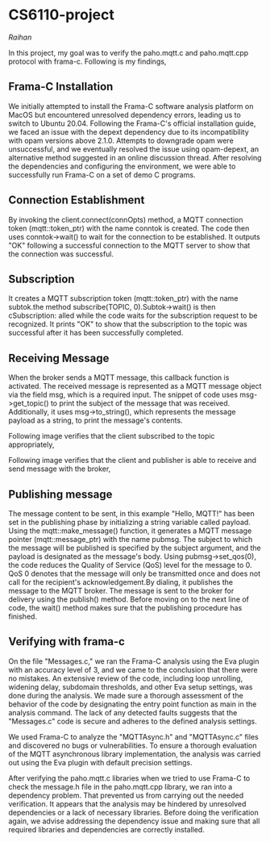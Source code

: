 # CS6110-project

*Raihan*

In this project, my goal was to verify the paho.mqtt.c and paho.mqtt.cpp protocol with frama-c. Following is my findings,

## Frama-C Installation
We initially attempted to install the Frama-C software analysis platform on MacOS but encountered unresolved dependency errors, leading us to switch to Ubuntu 20.04. Following the Frama-C's official installation guide, we faced an issue with the depext dependency due to its incompatibility with opam versions above 2.1.0. Attempts to downgrade opam were unsuccessful, and we eventually resolved the issue using opam-depext, an alternative method suggested in an online discussion thread. After resolving the dependencies and configuring the environment, we were able to successfully run Frama-C on a set of demo C programs.

## Connection Establishment
By invoking the client.connect(connOpts) method, a MQTT connection token (mqtt::token_ptr) with the name conntok is created. The code then uses conntok->wait() to wait for the connection to be established. It outputs "OK" following a successful connection to the MQTT server to show that the connection was successful.

## Subscription
It creates a MQTT subscription token (mqtt::token_ptr) with the name subtok.the method subscribe(TOPIC, 0).Subtok->wait() is then cSubscription: alled while the code waits for the subscription request to be recognized. It prints "OK" to show that the subscription to the topic was successful after it has been successfully completed.


## Receiving Message
When the broker sends a MQTT message, this callback function is activated. The received message is represented as a MQTT message object via the field msg, which is a required input. The snippet of code uses msg->get_topic() to print the subject of the message that was received. Additionally, it uses msg->to_string(), which represents the message payload as a string, to print the message's contents.

Following image verifies that the client subscribed to the topic appropriately,

Following image verifies that the client and publisher is able to receive and send message with the broker,

## Publishing message
The message content to be sent, in this example "Hello, MQTT!" has been set in the  publishing phase by initializing a string variable called payload. Using the mqtt::make_message() function, it generates a MQTT message pointer (mqtt::message_ptr) with the name pubmsg. The subject to which the message will be published is specified by the subject argument, and the payload is designated as the message's body. Using pubmsg->set_qos(0), the code reduces the Quality of Service (QoS) level for the message to 0. QoS 0 denotes that the message will only be transmitted once and does not call for the recipient's acknowledgement.By dialing, it publishes the message to the MQTT broker. The message is sent to the broker for delivery using the publish() method. Before moving on to the next line of code, the wait() method makes sure that the publishing procedure has finished. 


## Verifying with frama-c
On the file "Messages.c," we ran the Frama-C analysis using the Eva plugin with an accuracy level of 3, and we came to the conclusion that there were no mistakes. An extensive review of the code, including loop unrolling, widening delay, subdomain thresholds, and other Eva setup settings, was done during the analysis. We made sure a thorough assessment of the behavior of the code by designating the entry point function as main in the analysis command. The lack of any detected faults suggests that the "Messages.c" code is secure and adheres to the defined analysis settings.


We used Frama-C to analyze the "MQTTAsync.h" and "MQTTAsync.c" files and discovered no bugs or vulnerabilities. To ensure a thorough evaluation of the MQTT asynchronous library implementation, the analysis was carried out using the Eva plugin with default precision settings.

After verifying the paho.mqtt.c libraries when we tried to use Frama-C to check the message.h file in the paho.mqtt.cpp library, we ran into a dependency problem. That prevented us from carrying out the needed verification. It appears that the analysis may be hindered by unresolved dependencies or a lack of necessary libraries. Before doing the verification again, we advise addressing the dependency issue and making sure that all required libraries and dependencies are correctly installed.



